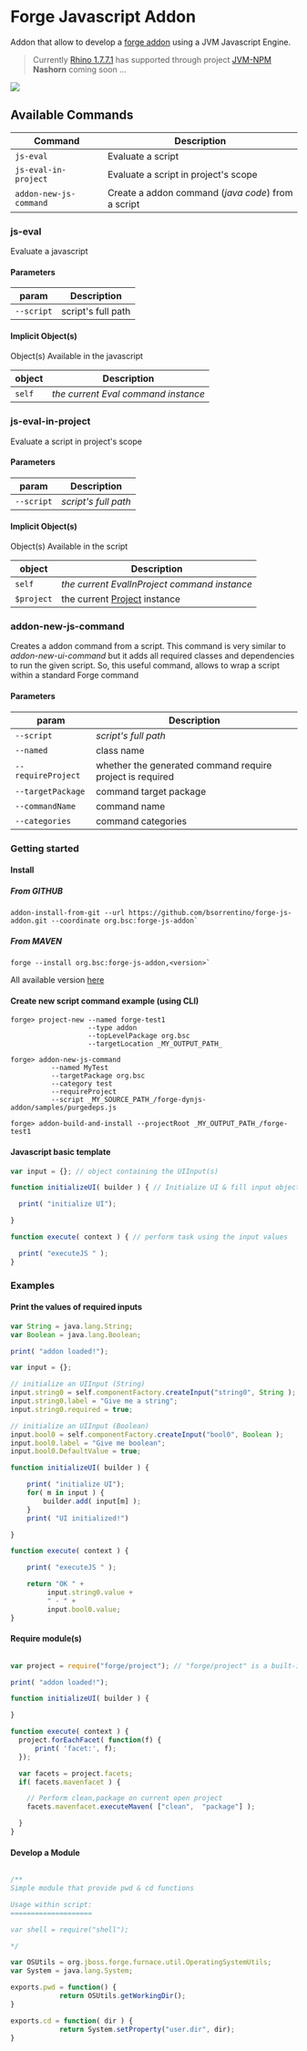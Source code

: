 # Forge Javascript Addon

Addon that allow to develop a [forge addon](http://forge.jboss.org/addons) using a JVM Javascript Engine.
> Currently [Rhino 1.7.7.1](https://github.com/mozilla/rhino) has supported through project [JVM-NPM](https://github.com/bsorrentino/jvm-npm)  
> **Nashorn** coming soon ...


<a href="http://search.maven.org/#search%7Cga%7C1%7Ca%3A%22forge-js-addon"><img src="https://img.shields.io/maven-central/v/org.bsc/forge-js-addon.svg"></a>

## Available Commands

Command | Description
---- | ----
`js-eval`       |Evaluate a script
`js-eval-in-project` | Evaluate a script in project's scope
`addon-new-js-command` | Create a addon command (_java code_) from a script

###  js-eval

Evaluate a javascript

#### Parameters

param | Description
---- | ----
`--script`      | script's full path

#### Implicit Object(s)

Object(s) Available in the javascript

object | Description
---- | ----
`self`          | *the current Eval command instance*

### js-eval-in-project

Evaluate a script in project's scope

#### Parameters
param | Description
---- | ----
`--script`      | *script's full path*

#### Implicit Object(s)
Object(s) Available in the script

object | Description
---- | ----
`self`          | *the current EvalInProject command instance*
`$project`       | the current [Project](http://docs.jboss.org/forge/javadoc/2.6.1-SNAPSHOT/org/jboss/forge/addon/projects/Project.html) instance


### addon-new-js-command

Creates a addon command from a script. This command is very similar to *addon-new-ui-command* but it adds all required classes and dependencies to run the given script. So, this useful command, allows to wrap a script within a standard Forge command

#### Parameters
param | Description
---- | ----
`--script`      | *script's full path*
`--named`  | class name
`--requireProject` | whether the generated command require project is required
`--targetPackage`  | command target package
`--commandName`  | command name
`--categories` | command categories


### Getting started

#### Install

##### From GITHUB

```
addon-install-from-git --url https://github.com/bsorrentino/forge-js-addon.git --coordinate org.bsc:forge-js-addon`
```

##### From MAVEN

```
forge --install org.bsc:forge-js-addon,<version>`
```

All available version [here]( http://search.maven.org/#search%7Cgav%7C1%7Cg%3A%22org.bsc%22%20AND%20a%3A%22forge-js-addon%22)

#### Create new script command example (using CLI)
```
forge> project-new --named forge-test1
                   --type addon
                   --topLevelPackage org.bsc
                   --targetLocation _MY_OUTPUT_PATH_

forge> addon-new-js-command
          --named MyTest
          --targetPackage org.bsc
          --category test
          --requireProject
          --script _MY_SOURCE_PATH_/forge-dynjs-addon/samples/purgedeps.js

forge> addon-build-and-install --projectRoot _MY_OUTPUT_PATH_/forge-test1

```


#### Javascript basic template
```javascript
var input = {}; // object containing the UIInput(s)

function initializeUI( builder ) { // Initialize UI & fill input object

  print( "initialize UI");

}

function execute( context ) { // perform task using the input values

  print( "executeJS " );
}

```

### Examples

#### Print the values of required inputs
```javascript
var String = java.lang.String;
var Boolean = java.lang.Boolean;

print( "addon loaded!");

var input = {};

// initialize an UIInput (String)
input.string0 = self.componentFactory.createInput("string0", String );
input.string0.label = "Give me a string";
input.string0.required = true;

// initialize an UIInput (Boolean)
input.bool0 = self.componentFactory.createInput("bool0", Boolean );
input.bool0.label = "Give me boolean";
input.bool0.DefaultValue = true;

function initializeUI( builder ) {

	print( "initialize UI");
	for( m in input ) {
		builder.add( input[m] );
	}
	print( "UI initialized!")

}

function execute( context ) {

	print( "executeJS " );

	return "OK " +
         input.string0.value +
         " - " +
         input.bool0.value;
}
```

#### Require module(s)
```javascript

var project = require("forge/project"); // "forge/project" is a built-in module

print( "addon loaded!");

function initializeUI( builder ) {

}

function execute( context ) {
  project.forEachFacet( function(f) {
      print( 'facet:', f);
  });

  var facets = project.facets;
  if( facets.mavenfacet ) {

    // Perform clean,package on current open project
    facets.mavenfacet.executeMaven( ["clean",  "package"] );

  }
}
```

#### Develop a Module
```javascript

/**
Simple module that provide pwd & cd functions

Usage within script:
====================

var shell = require("shell");

*/

var OSUtils = org.jboss.forge.furnace.util.OperatingSystemUtils;
var System = java.lang.System;

exports.pwd = function() {
			return OSUtils.getWorkingDir();
}

exports.cd = function( dir ) {
			return System.setProperty("user.dir", dir);
}

```

